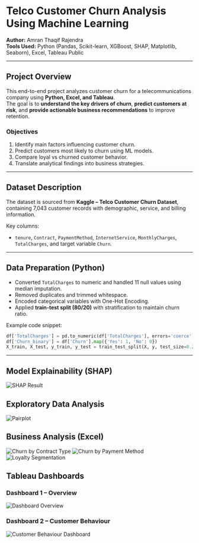 # Telco Customer Churn Analysis Using Machine Learning

**Author:** Amran Thaqif Rajendra  
**Tools Used:** Python (Pandas, Scikit-learn, XGBoost, SHAP, Matplotlib, Seaborn), Excel, Tableau Public  

---

## Project Overview
This end-to-end project analyzes customer churn for a telecommunications company using **Python, Excel, and Tableau**.  
The goal is to **understand the key drivers of churn**, **predict customers at risk**, and **provide actionable business recommendations** to improve retention.

### Objectives
1. Identify main factors influencing customer churn.  
2. Predict customers most likely to churn using ML models.  
3. Compare loyal vs churned customer behavior.  
4. Translate analytical findings into business strategies.

---

## Dataset Description
The dataset is sourced from **Kaggle – Telco Customer Churn Dataset**, containing 7,043 customer records with demographic, service, and billing information.

Key columns:
- `tenure`, `Contract`, `PaymentMethod`, `InternetService`, `MonthlyCharges`, `TotalCharges`, and target variable `Churn`.

---

## Data Preparation (Python)
- Converted `TotalCharges` to numeric and handled 11 null values using median imputation.  
- Removed duplicates and trimmed whitespace.  
- Encoded categorical variables with One-Hot Encoding.  
- Applied **train-test split (80/20)** with stratification to maintain churn ratio.  

Example code snippet:
```python
df['TotalCharges'] = pd.to_numeric(df['TotalCharges'], errors='coerce')
df['Churn_binary'] = df['Churn'].map({'Yes': 1, 'No': 0})
X_train, X_test, y_train, y_test = train_test_split(X, y, test_size=0.2, stratify=y, random_state=42)
```

---

## Model Explainability (SHAP)
![SHAP Result](images/SHAP_Result.png)

## Exploratory Data Analysis
![Pairplot](images/pairplot_relationships.png)

## Business Analysis (Excel)
![Churn by Contract Type](images/pivot_contract_churn.png)
![Churn by Payment Method](images/pivot_payment_churn.png)
![Loyalty Segmentation](images/pivot_loyalty_churn.png)

## Tableau Dashboards
### Dashboard 1 – Overview
![Dashboard Overview](images/tableau/Dashboard_OverallOverview.png)

### Dashboard 2 – Customer Behaviour
![Customer Behaviour Dashboard](images/tableau/Dashboard_CustomerBehaviour.png)

